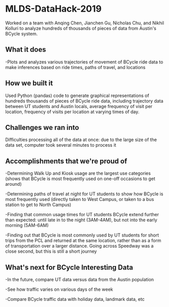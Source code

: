 # MLDS-DataHack-2019
Worked on a team with Anqing Chen, Jianchen Gu, Nicholas Chu, and Nikhil Kolluri to analyze hundreds of thousands of pieces of data from Austin's BCycle system.

## What it does
-Plots and analyzes various trajectories of movement of BCycle ride data to make inferences based on ride times, paths of travel, and locations

## How we built it
Used Python (pandas) code to generate graphical representations of hundreds thousands of pieces of BCycle ride data, including trajectory data between UT students and Austin locals, average frequency of visit per location, frequency of visits per location at varying times of day.

## Challenges we ran into
Difficulties processing all of the data at once: due to the large size of the data set, computer took several minutes to process it

## Accomplishments that we're proud of
-Determining Walk Up and Kiosk usage are the largest use categories (shows that BCycle is most frequently used on one-off occasions to get around)

-Determining paths of travel at night for UT students to show how BCycle is most frequently used (directly taken to West Campus, or taken to a bus station to get to North Campus)

-Finding that common usage times for UT students BCycle extend further than expected: until late in to the night (3AM-4AM), but not into the early morning (5AM-6AM)

-Finding out that BCycle is most commonly used by UT students for short trips from the PCL and returned at the same location, rather than as a form of transportation over a larger distance. Going across Speedway was a close second, but this is still a short journey

## What's next for BCycle Interesting Data
-In the future, compare UT data versus data from the Austin population

-See how traffic varies on various days of the week

-Compare BCycle traffic data with holiday data, landmark data, etc

